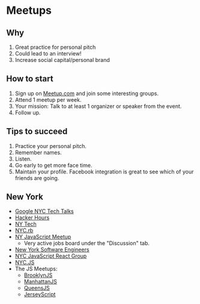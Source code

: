 # Meetups

## Why

1. Great practice for personal pitch
2. Could lead to an interview!
3. Increase social capital/personal brand

## How to start

1. Sign up on [Meetup.com][meetup] and join some interesting groups.
2. Attend 1 meetup per week.
3. Your mission: Talk to at least 1 organizer or speaker from the event.
4. Follow up.

## Tips to succeed

1. Practice your personal pitch.
2. Remember names.
3. Listen.
4. Go early to get more face time.
5. Maintain your profile. Facebook integration is great to see which of your friends are going.

[meetup]: http://www.meetup.com

## New York
* [Google NYC Tech Talks][google-nyc]
* [Hacker Hours][hacker-hours]
* [NY Tech][ny-tech]
* [NYC.rb][ny-ruby]
* [NY JavaScript Meetup][ny-js]
    * Very active jobs board under the "Discussion" tab.
* [New York Software Engineers][nyse]
* [NYC JavaScript React Group][nycreact]
* [NYC.JS][nycjs]
* The JS Meetups:
   * [BrooklynJS][brooklynjs]
   * [ManhattanJS][manhattanjs]
   * [QueensJS][queenjs]
   * [JerseyScript][jerseyjs]


[brooklynjs]: http://brooklynjs.com/
[manhattanjs]: http://manhattanjs.com/
[queenjs]: http://www.meetup.com/QueensJS/
[jerseyjs]: http://jerseyscript.github.io/
[nyse]: http://www.meetup.com/nysoftware/
[nycreact]: http://www.meetup.com/NYC-Javascript-React-Group/
[nycjs]: http://www.meetup.com/NYC-JS/

[google-nyc]: http://www.meetup.com/google-nyc-tech-talks/
[hacker-hours]: http://www.meetup.com/hackerhours/
[ny-tech]: http://www.meetup.com/ny-tech/
[ny-ruby]: http://www.meetup.com/NYC-rb/
[ny-js]: http://www.meetup.com/javascript-7
